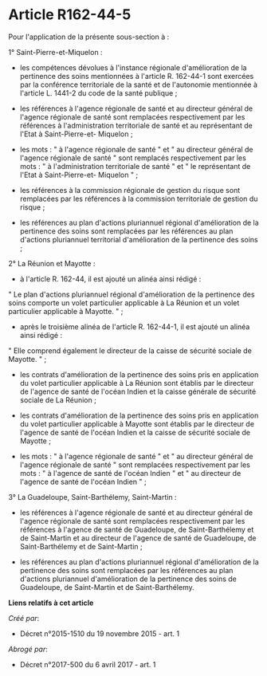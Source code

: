 # Article R162-44-5

Pour l'application de la présente sous-section à : 

1° Saint-Pierre-et-Miquelon : 

- les compétences dévolues à l'instance régionale d'amélioration de la pertinence des soins mentionnées à l'article R.
162-44-1 sont exercées par la conférence territoriale de la santé et de l'autonomie mentionnée à l'article L. 1441-2 du code
de la santé publique ; 

- les références à l'agence régionale de santé et au directeur général de l'agence régionale de santé sont remplacées
respectivement par les références à l'administration territoriale de santé et au représentant de l'Etat à Saint-Pierre-et-
Miquelon ; 

- les mots : " à l'agence régionale de santé " et " au directeur général de l'agence régionale de santé " sont remplacés
respectivement par les mots : " à l'administration territoriale de santé " et " le représentant de l'Etat à Saint-Pierre-et-
Miquelon " ; 

- les références à la commission régionale de gestion du risque sont remplacées par les références à la commission
territoriale de gestion du risque ; 

- les références au plan d'actions pluriannuel régional d'amélioration de la pertinence des soins sont remplacées par les
références au plan d'actions pluriannuel territorial d'amélioration de la pertinence des soins ; 

2° La Réunion et Mayotte : 

- à l'article R. 162-44, il est ajouté un alinéa ainsi rédigé : 

" Le plan d'actions pluriannuel régional d'amélioration de la pertinence des soins comporte un volet particulier applicable à
La Réunion et un volet particulier applicable à Mayotte. " ; 

- après le troisième alinéa de l'article R. 162-44-1, il est ajouté un alinéa ainsi rédigé : 

" Elle comprend également le directeur de la caisse de sécurité sociale de Mayotte. " ; 

- les contrats d'amélioration de la pertinence des soins pris en application du volet particulier applicable à La Réunion
sont établis par le directeur de l'agence de santé de l'océan Indien et la caisse générale de sécurité sociale de La
Réunion ; 

- les contrats d'amélioration de la pertinence des soins pris en application du volet particulier applicable à Mayotte sont
établis par le directeur de l'agence de santé de l'océan Indien et la caisse de sécurité sociale de Mayotte ; 

- les mots : " à l'agence régionale de santé " et " au directeur général de l'agence régionale de santé " sont remplacées
respectivement par les mots : " à l'agence de santé de l'océan Indien " et " au directeur de l'agence de santé de l'océan
Indien " ; 

3° La Guadeloupe, Saint-Barthélemy, Saint-Martin : 

- les références à l'agence régionale de santé et au directeur général de l'agence régionale de santé sont remplacées
respectivement par les références à l'agence de santé de Guadeloupe, de Saint-Barthélemy et de Saint-Martin et au directeur
de l'agence de santé de Guadeloupe, de Saint-Barthélemy et de Saint-Martin ; 

- les références au plan d'actions pluriannuel régional d'amélioration de la pertinence des soins sont remplacées par les
références au plan d'actions pluriannuel d'amélioration de la pertinence des soins de Guadeloupe, de Saint-Martin et de
Saint-Barthélemy.

**Liens relatifs à cet article**

_Créé par_:

  - Décret n°2015-1510 du 19 novembre 2015 - art. 1

_Abrogé par_:

  - Décret n°2017-500 du 6 avril 2017 - art. 1

